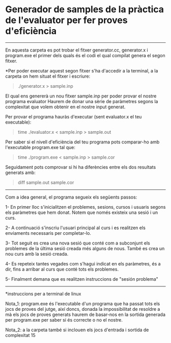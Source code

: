 # Generador de samples de la pràctica de l'evaluator per fer proves d'eficiència
_______________________________________________________________________________

En aquesta carpeta es pot trobar el fitxer generator.cc, generator.x i
program.exe el primer dels quals és el codi el qual compilat genera el
segon fitxer.

*Per poder executar aquest segon fitxer s'ha d'accedir a la terminal, a la
carpeta on hem situat el fitxer i escriure:

> ./generator.x > sample.inp

El qual ens genererà un nou fitxer sample.inp per poder provar el nostre programa evaluator
Haurem de donar una sèrie de paràmetres segons la complexitat que volem obtenir
en el nostre input generat.

Per provar el programa hauràs d'executar (sent evaluator.x el teu executable):

> time ./evaluator.x < sample.inp > sample.out

Per saber si el nivell d'eficiència del teu programa pots comparar-ho amb
l'executable program.exe tal que:

> time ./program.exe < sample.inp > sample.cor

Seguidament pots comprovar si hi ha diferències entre els dos resultats generats
amb:

> diff sample.out sample.cor

_______________________________________________________________________________

Com a idea general, el programa segueix els següents passos:

1- En primer lloc s'inicialitzen el problemes, sesions, cursos i usuaris segons
   els paràmetres que hem donat. Notem que només existeix una sesió i un curs.

2- A continuació s'inscriu l'usuari principal al curs i es realitzen els
   enviaments necessaris per completar-lo.

3- Tot seguit es crea una nova sesió que conté com a subconjunt els problemes
   de la última sesió creada més alguns de nous. També es crea un nou curs amb
   la sesió creada.

4- Es repeteix tantes vegades com s'hagui indicat en els paràmetres, és a dir,
   fins a arribar al curs que conté tots els problemes.
   
5- Finalment demana que es realitzen instruccions de "sesión problema" 

_______________________________________________________________________________
*instruccions per a terminal de linux

Nota_1: program.exe és l'executable d'un programa que ha passat tots els jocs de
      proves del jutge, així doncs, donada la impossibilitat de resoldre a mà
      els jocs de proves generats haurem de basar-nos en la sortida generada
      per program.exe per saber si és correcte o no el nostre.

Nota_2: a la carpeta també si inclouen els jocs d'entrada i sortida de complexitat 15
